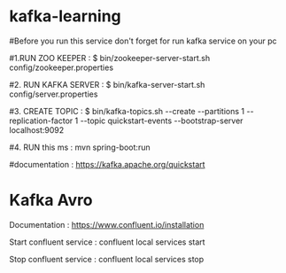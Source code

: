 # kafka-learning

#Before you run this service don't forget for run kafka service on your pc

#1.RUN ZOO KEEPER : 
$ bin/zookeeper-server-start.sh config/zookeeper.properties

#2. RUN KAFKA SERVER : 
$ bin/kafka-server-start.sh config/server.properties

#3. CREATE TOPIC : 
$ bin/kafka-topics.sh --create --partitions 1 --replication-factor 1 --topic quickstart-events --bootstrap-server localhost:9092

#4. RUN this ms : 
mvn spring-boot:run

#documentation :
https://kafka.apache.org/quickstart



# Kafka Avro

Documentation : https://www.confluent.io/installation

Start confluent service : confluent local services start

Stop confluent service : confluent local services stop

